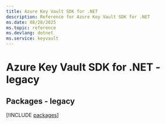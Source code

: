 ```yaml
---
title: Azure Key Vault SDK for .NET
description: Reference for Azure Key Vault SDK for .NET
ms.date: 08/28/2025
ms.topic: reference
ms.devlang: dotnet
ms.service: keyvault
---
```

# Azure Key Vault SDK for .NET - legacy
## Packages - legacy
[!INCLUDE [packages](key-vault-index.md)]